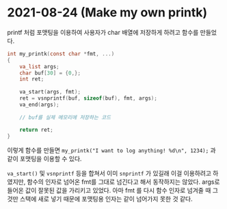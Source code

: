 # 2021-08-24 (Make my own printk)

printf 처럼 포맷팅을 이용하여 사용자가 char 배열에 저장하게 하려고 함수를 만들었다.

```c
int my_printk(const char *fmt, ...)
{
    va_list args;
    char buf[30] = {0,};
    int ret;
    
    va_start(args, fmt);
    ret = vsnprintf(buf, sizeof(buf), fmt, args);
    va_end(args);
    
    // buf를 실제 메모리에 저장하는 코드
    
    return ret;
}
```

이렇게 함수를 만들면 `my_printk("I want to log anything! %d\n", 1234);` 과 같이 포맷팅을 이용할 수 있다.

`va_start()` 및 `vsnprintf` 등을 합쳐서 이미 `snprintf` 가 있길래 이걸 이용하려고 하였지만, 함수의 인자로 넘어온 fmt를 그대로 넘긴다고 해서 동작하지는 않았다. args로 들어온 값이 잘못된 값을 가리키고 있었다. 아마 fmt 를 다시 함수 인자로 넘겨줄 때 그것만 스택에 새로 넣기 때문에 포맷팅용 인자는 같이 넘어가지 못한 것 같다.